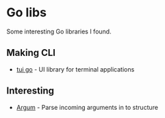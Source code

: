 # Go libs
Some interesting Go libraries I found.

## Making CLI
- [tui go](https://github.com/marcusolsson/tui-go) - UI library for terminal applications

## Interesting
- [Argum](https://github.com/sg3des/argum) - Parse incoming arguments in to structure
